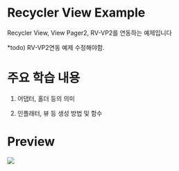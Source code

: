 # Recycler View Example

Recycler View, View Pager2, RV-VP2를 연동하는 예제입니다

*todo) RV-VP2연동 예제 수정해야함.

# 주요 학습 내용

1. 어댑터, 홀더 등의 의미

2. 인플래터, 뷰 등 생성 방법 및 함수

# Preview

![](https://github.com/danggai/Kotlin-Android-Examples/blob/master/RecyclerViewExample/preview.gif?raw=true)
